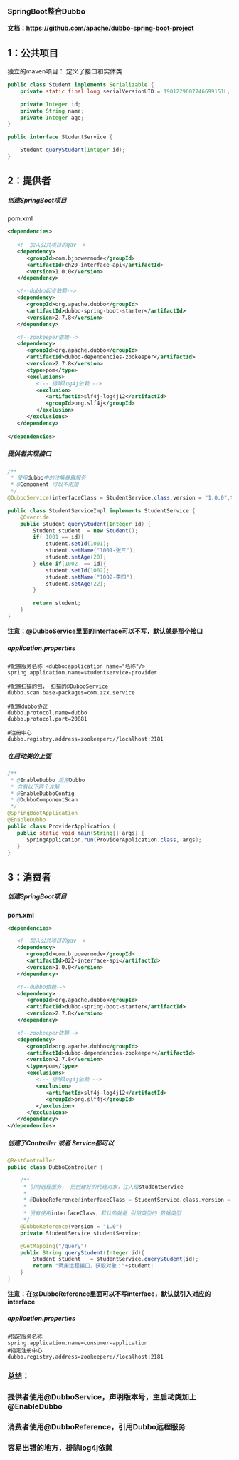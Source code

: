 ### SpringBoot整合Dubbo

**文档：https://github.com/apache/dubbo-spring-boot-project**



## 1：公共项目

独立的maven项目： 定义了接口和实体类

```java
public class Student implements Serializable {
    private static final long serialVersionUID = 1901229007746699151L;

    private Integer id;
    private String name;
    private Integer age;
}

public interface StudentService {

    Student queryStudent(Integer id);
}

```



## 2：提供者

##### 创建SpringBoot项目

pom.xml

```xml
<dependencies>
    
   <!--加入公共项目的gav-->
   <dependency>
      <groupId>com.bjpowernode</groupId>
      <artifactId>ch20-interface-api</artifactId>
      <version>1.0.0</version>
   </dependency>

   <!--dubbo起步依赖-->
   <dependency>
      <groupId>org.apache.dubbo</groupId>
      <artifactId>dubbo-spring-boot-starter</artifactId>
      <version>2.7.8</version>
   </dependency>

   <!--zookeeper依赖-->
   <dependency>
      <groupId>org.apache.dubbo</groupId>
      <artifactId>dubbo-dependencies-zookeeper</artifactId>
      <version>2.7.8</version>
      <type>pom</type>
      <exclusions>
         <!-- 排除log4j依赖 -->
         <exclusion>
            <artifactId>slf4j-log4j12</artifactId>
            <groupId>org.slf4j</groupId>
         </exclusion>
      </exclusions>
   </dependency>
    
</dependencies>
```

##### 提供者实现接口

```java
/**
 * 使用dubbo中的注解暴露服务
 * @Component 可以不用加
 */
@DubboService(interfaceClass = StudentService.class,version = "1.0.0",timeout = 5000)

public class StudentServiceImpl implements StudentService {
    @Override
    public Student queryStudent(Integer id) {
        Student student  = new Student();
        if( 1001 == id){
            student.setId(1001);
            student.setName("1001-张三");
            student.setAge(20);
        } else if(1002  == id){
            student.setId(1002);
            student.setName("1002-李四");
            student.setAge(22);
        }

        return student;
    }
}
```



**注意：@DubboService里面的interface可以不写，默认就是那个接口**

##### application.properties

```properties
#配置服务名称 <dubbo:application name="名称"/>
spring.application.name=studentservice-provider

#配置扫描的包， 扫描的@DubboService
dubbo.scan.base-packages=com.zzx.service

#配置dubbo协议
dubbo.protocol.name=dubbo
dubbo.protocol.port=20881

#注册中心
dubbo.registry.address=zookeeper://localhost:2181
```

##### 在启动类的上面

```java
/**
 * @EnableDubbo 启用Dubbo
 * 含有以下两个注解
 * @EnableDubboConfig
 * @DubboComponentScan
 */
@SpringBootApplication
@EnableDubbo
public class ProviderApplication {
   public static void main(String[] args) {
      SpringApplication.run(ProviderApplication.class, args);
   }
}
```



## 3：消费者

##### 创建SpringBoot项目

**pom.xml**

```xml
<dependencies>

   <!--加入公共项目的gav-->
   <dependency>
      <groupId>com.bjpowernode</groupId>
      <artifactId>022-interface-api</artifactId>
      <version>1.0.0</version>
   </dependency>

   <!--dubbo依赖-->
   <dependency>
      <groupId>org.apache.dubbo</groupId>
      <artifactId>dubbo-spring-boot-starter</artifactId>
      <version>2.7.8</version>
   </dependency>

   <!--zookeeper依赖-->
   <dependency>
      <groupId>org.apache.dubbo</groupId>
      <artifactId>dubbo-dependencies-zookeeper</artifactId>
      <version>2.7.8</version>
      <type>pom</type>
      <exclusions>
         <!-- 排除log4j依赖 -->
         <exclusion>
            <artifactId>slf4j-log4j12</artifactId>
            <groupId>org.slf4j</groupId>
         </exclusion>
      </exclusions>
   </dependency>
</dependencies>
```

##### 创建了Controller 或者 Service都可以

```java
@RestController
public class DubboController {

    /**
     * 引用远程服务， 把创建好的代理对象，注入给studentService
     *
     * @DubboReference(interfaceClass = StudentService.class,version = "1.0")
     *
     * 没有使用interfaceClass，默认的就是 引用类型的 数据类型
     */
    @DubboReference(version = "1.0")
    private StudentService studentService;

    @GetMapping("/query")
    public String queryStudent(Integer id){
        Student student   = studentService.queryStudent(id);
        return "调用远程接口，获取对象："+student;
    }
}
```

**注意：在@DubboReference里面可以不写interface，默认就引入对应的interface**

##### application.properties

```properties
#指定服务名称
spring.application.name=consumer-application
#指定注册中心
dubbo.registry.address=zookeeper://localhost:2181
```



### 总结：

### 提供者使用@DubboService，声明版本号，主启动类加上@EnableDubbo

### 消费者使用@DubboReference，引用Dubbo远程服务

### 容易出错的地方，排除log4j依赖